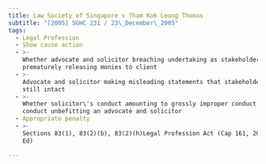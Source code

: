 ```yaml
---
title: Law Society of Singapore v Tham Kok Leong Thomas
subtitle: "[2005] SGHC 231 / 23\_December\_2005"
tags:
  - Legal Profession
  - Show cause action
  - >-
    Whether advocate and solicitor breaching undertaking as stakeholder by
    prematurely releasing monies to client
  - >-
    Advocate and solicitor making misleading statements that stakeholder sums
    still intact
  - >-
    Whether solicitor\'s conduct amounting to grossly improper conduct or
    conduct unbefitting an advocate and solicitor
  - Appropriate penalty
  - >-
    Sections 83(1), 83(2)(b), 83(2)(h)Legal Profession Act (Cap 161, 2001 Rev
    Ed)

---
```


